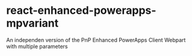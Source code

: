 # react-enhanced-powerapps-mpvariant
An independen version of the PnP Enhanced PowerApps Client Webpart with multiple parameters
